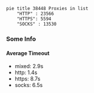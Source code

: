 
```mermaid
pie title 38448 Proxies in list
    "HTTP" : 23566
    "HTTPS": 5594
    "SOCKS" : 13530
```

### Some Info
#### Average Timeout

- mixed: 2.9s
- http: 1.4s
- https: 8.7s
- socks: 6.5s